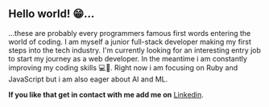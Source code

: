 ## Hello world! 😁...




...these are probably every programmers famous first words entering the world of coding. I am myself a junior full-stack developer making my
first steps into the tech industry. I'm currently looking for an interesting entry job to start my journey as a web developer. In the meantime i am
constantly improving my coding skills 💻💪. Right now i am focusing on Ruby and JavaScript but i am also eager about AI and ML. 

**If you like that get in contact with me add me on** [Linkedin](www.linkedin.com/in/albertozech).

